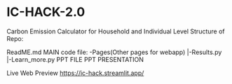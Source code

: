# IC-HACK-2.0
Carbon Emission Calculator for Household and Individual Level
 Structure of Repo:

 ReadME.md
 MAIN code file:
  -Pages(Other pages for webapp)
    |-Results.py
    |-Learn_more.py
PPT FILE
PPT PRESENTATION

Live Web Preview
   https://ic-hack.streamlit.app/ 

